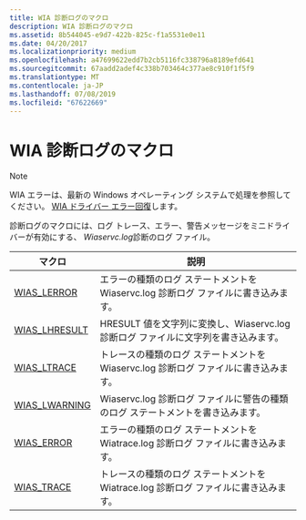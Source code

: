 ```yaml
---
title: WIA 診断ログのマクロ
description: WIA 診断ログのマクロ
ms.assetid: 8b544045-e9d7-422b-825c-f1a5531e0e11
ms.date: 04/20/2017
ms.localizationpriority: medium
ms.openlocfilehash: a47699622edd7b2cb5116fc338796a8189efd641
ms.sourcegitcommit: 67aadd2adef4c338b703464c377ae8c910f1f5f9
ms.translationtype: MT
ms.contentlocale: ja-JP
ms.lasthandoff: 07/08/2019
ms.locfileid: "67622669"
---
```

# <a name="wia-diagnostic-log-macros"></a>WIA 診断ログのマクロ

> [!NOTE]
> WIA エラーは、最新の Windows オペレーティング システムで処理を参照してください。 [WIA ドライバー エラー回復](wia-driver-error-recovery-for-windows-vista.md)します。

診断ログのマクロには、ログ トレース、エラー、警告メッセージをミニドライバーが有効にする、 *Wiaservc.log*診断のログ ファイル。

| マクロ | 説明 |
| --- | --- |
|[WIAS_LERROR](https://docs.microsoft.com/windows-hardware/drivers/ddi/content/wiamdef/nf-wiamdef-wias_lerror) | エラーの種類のログ ステートメントを Wiaservc.log 診断ログ ファイルに書き込みます。 |
| [WIAS_LHRESULT](https://docs.microsoft.com/windows-hardware/drivers/ddi/content/wiamdef/nf-wiamdef-wias_lhresult) | HRESULT 値を文字列に変換し、Wiaservc.log 診断ログ ファイルに文字列を書き込みます。 |
| [WIAS_LTRACE](https://docs.microsoft.com/windows-hardware/drivers/ddi/content/wiamdef/nf-wiamdef-wias_ltrace) | トレースの種類のログ ステートメントを Wiaservc.log 診断ログ ファイルに書き込みます。 |
| [WIAS_LWARNING](https://docs.microsoft.com/windows-hardware/drivers/ddi/content/wiamdef/nf-wiamdef-wias_lwarning) | Wiaservc.log 診断ログ ファイルに警告の種類のログ ステートメントを書き込みます。 |
| [WIAS_ERROR](https://docs.microsoft.com/en-us/windows-hardware/drivers/ddi/content/wiamdef/nf-wiamdef-wias_error) | エラーの種類のログ ステートメントを Wiatrace.log 診断ログ ファイルに書き込みます。 |
| [WIAS_TRACE](https://docs.microsoft.com/en-us/windows-hardware/drivers/ddi/content/wiamdef/nf-wiamdef-wias_trace) | トレースの種類のログ ステートメントを Wiatrace.log 診断ログ ファイルに書き込みます。 |
